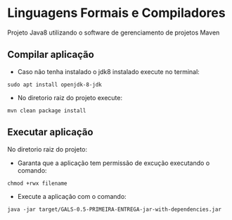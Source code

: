 # Linguagens Formais e Compiladores

Projeto Java8 utilizando o software de gerenciamento de projetos Maven


## Compilar aplicação
- Caso não tenha instalado o jdk8 instalado execute no terminal:
```
sudo apt install openjdk-8-jdk
```
- No diretorio raiz do projeto execute:
```
mvn clean package install
```

## Executar aplicação 
No diretorio raiz do projeto:
- Garanta que a aplicação tem permissão de excução executando o comando:
```
chmod +rwx filename
```
- Execute a aplicação com o comando:
```
java -jar target/GALS-0.5-PRIMEIRA-ENTREGA-jar-with-dependencies.jar 
```
